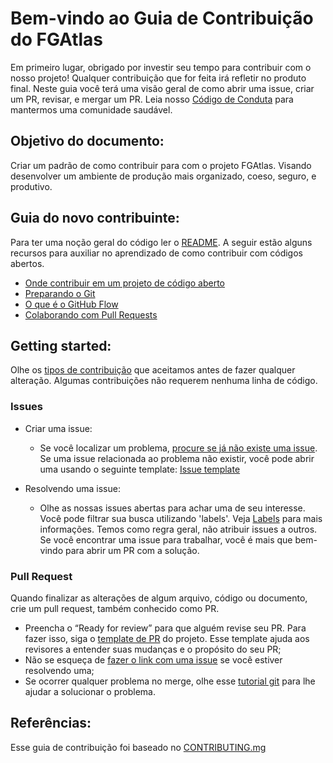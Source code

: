 # Bem-vindo ao Guia de Contribuição do FGAtlas <!-- omit in toc -->
  
  Em primeiro lugar, obrigado por investir seu tempo para contribuir com o nosso projeto! Qualquer contribuição que for feita irá refletir no produto final.
  Neste guia você terá uma visão geral de como abrir uma issue, criar um PR, revisar, e mergar um PR.
  Leia nosso [Código de Conduta](https://github.com/fga-eps-mds/2022-2-FGAtlas/blob/main/C%C3%B3digo_de_Conduta.md) para mantermos uma comunidade saudável.
  

## Objetivo do documento:
  
  Criar um padrão de como contribuir para com o projeto FGAtlas. Visando desenvolver um ambiente de produção mais organizado, coeso, seguro, e produtivo.
  
  
## Guia do novo contribuinte:
  
  Para ter uma noção geral do código ler o [README](https://github.com/fga-eps-mds/2022-2-FGAtlas/blob/main/README.md). A seguir estão alguns recursos para
auxiliar no aprendizado de como contribuir com códigos abertos.
  
  - [Onde contribuir em um projeto de código aberto](https://docs.github.com/en/get-started/exploring-projects-on-github/finding-ways-to-contribute-to-open-source-on-github)
  - [Preparando o Git](https://docs.github.com/en/get-started/quickstart/set-up-git)
  - [O que é o GitHub Flow](https://docs.github.com/en/get-started/quickstart/github-flow)
  - [Colaborando com Pull Requests](https://docs.github.com/en/github/collaborating-with-pull-requests)


## Getting started:

  Olhe os [tipos de contribuição](https://github.com/github/docs/blob/1ebb1fde416f923fddfe8a721451ab148947d9c5/contributing/types-of-contributions.md) que aceitamos antes de fazer qualquer alteração. Algumas contribuições não requerem
nenhuma linha de código.

### Issues
  
  - Criar uma issue:
    - Se você localizar um problema, [procure se já não existe uma issue](https://github.com/fga-eps-mds/2022-2-FGAtlas/issues). Se uma issue relacionada ao problema não existir, você pode abrir uma usando o seguinte
  template: [Issue template](https://github.com/fga-eps-mds/2022-2-FGAtlas/blob/main/.github/ISSUE_TEMPLATE/template-de-issue-.md)

  - Resolvendo uma issue:
    - Olhe as nossas issues abertas para achar uma de seu interesse. Você pode filtrar sua busca utilizando 'labels'. Veja [Labels](https://github.com/github/docs/blob/1ebb1fde416f923fddfe8a721451ab148947d9c5/contributing/how-to-use-labels.md) para mais informações. Temos
  como regra geral, não atribuir issues a outros. Se você encontrar uma issue para trabalhar, você é mais que bem-vindo para abrir um PR com a solução.


### Pull Request

  Quando finalizar as alterações de algum arquivo, código ou documento, crie um pull request, também conhecido como PR.
  - Preencha o “Ready for review” para que alguém revise seu PR. Para fazer isso, siga o [template de PR](https://github.com/fga-eps-mds/2022-2-FGAtlas/blob/main/.github/pull_request_template.md) do projeto. Esse template ajuda aos revisores a
  entender suas mudanças e o propósito do seu PR;
  - Não se esqueça de [fazer o link com uma issue](https://docs.github.com/en/issues/tracking-your-work-with-issues/linking-a-pull-request-to-an-issue) se você estiver resolvendo uma;
  - Se ocorrer qualquer problema no merge, olhe esse [tutorial git](https://github.com/skills/resolve-merge-conflicts) para lhe ajudar a solucionar o problema.


## Referências:

  Esse guia de contribuição foi baseado no [CONTRIBUTING.mg](https://github.com/github/docs/blob/1ebb1fde416f923fddfe8a721451ab148947d9c5/CONTRIBUTING.md)
  















